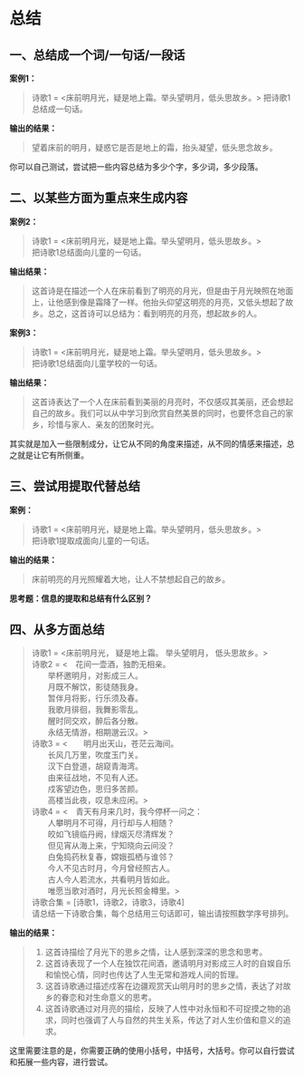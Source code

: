 # 总结

## 一、总结成一个词/一句话/一段话

**案例1：**  

> 诗歌1 = <床前明月光，疑是地上霜。举头望明月，低头思故乡。>
把诗歌1总结成一句话。 

**输出的结果：**  

> 望着床前的明月，疑惑它是否是地上的霜，抬头凝望，低头思念故乡。

你可以自己测试，尝试把一些内容总结为多少个字，多少词，多少段落。

## 二、以某些方面为重点来生成内容
**案例2：** 
> 诗歌1 = <床前明月光，疑是地上霜。举头望明月，低头思故乡。>  
把诗歌1总结面向儿童的一句话。

**输出结果：**
> 这首诗是在描述一个人在床前看到了明亮的月光，但是由于月光映照在地面上，让他感到像是霜降了一样。他抬头仰望这明亮的月亮，又低头想起了故乡。总之，这首诗可以总结为：看到明亮的月亮，想起故乡的人。

**案例3：**
> 诗歌1 = <床前明月光，疑是地上霜。举头望明月，低头思故乡。>  
把诗歌1总结面向儿童学校的一句话。

**输出结果：**

> 这首诗表达了一个人在床前看到美丽的月亮时，不仅感叹其美丽，还会想起自己的故乡。我们可以从中学习到欣赏自然美景的同时，也要怀念自己的家乡，珍惜与家人、亲友的团聚时光。

其实就是加入一些限制成分，让它从不同的角度来描述，从不同的情感来描述，总之就是让它有所侧重。

## 三、尝试用提取代替总结

**案例：**  

> 诗歌1 = <床前明月光，疑是地上霜。举头望明月，低头思故乡。>  
把诗歌1提取成面向儿童的一句话。

**输出的结果：**  

> 床前明亮的月光照耀着大地，让人不禁想起自己的故乡。

**思考题：信息的提取和总结有什么区别？**

## 四、从多方面总结

> 诗歌1 = <床前明月光， 疑是地上霜。  举头望明月，  低头思故乡。>  
> 诗歌2 = <　花间一壶酒，独酌无相亲。  
　　举杯邀明月，对影成三人。  
　　月既不解饮，影徒随我身。  
　　暂伴月将影，行乐须及春。  
　　我歌月徘徊，我舞影零乱。  
　　醒时同交欢，醉后各分散。  
　　永结无情游，相期邈云汉。>  
> 诗歌3 = <　　明月出天山，苍茫云海间。  
　　长风几万里，吹度玉门关。  
　　汉下白登道，胡窥青海湾。  
　　由来征战地，不见有人还。  
　　戍客望边色，思归多苦颜。  
　　高楼当此夜，叹息未应闲。>  
> 诗歌4 = <　青天有月来几时，我今停杯一问之：  
　　人攀明月不可得，月行却与人相随？  
　　皎如飞镜临丹阙，绿烟灭尽清辉发？  
　　但见宵从海上来，宁知晓向云间没？  
　　白兔捣药秋复春，嫦娥孤栖与谁邻？  
　　今人不见古时月，今月曾经照古人。  
　　古人今人若流水，共看明月皆如此。  
　　唯愿当歌对酒时，月光长照金樽里。>  
> 诗歌合集 = [诗歌1，诗歌2，诗歌3，诗歌4]  
> 请总结一下诗歌合集，每个总结用三句话即可，输出请按照数学序号排列。

**输出的结果：**  

> 1. 这首诗描绘了月光下的思乡之情，让人感到深深的思念和思考。  
> 2. 这首诗表现了一个人在独饮花间酒，邀请明月对影成三人时的自娱自乐和愉悦心情，同时也传达了人生无常和游戏人间的哲理。
> 3. 这首诗歌通过描述戍客在边疆观赏天山明月时的思乡之情，表达了对故乡的眷恋和对生命意义的思考。
> 4. 这首诗歌通过对月亮的描绘，反映了人性中对永恒和不可捉摸之物的追求，同时也强调了人与自然的共生关系，传达了对人生价值和意义的追求。

这里需要注意的是，你需要正确的使用小括号，中括号，大括号。你可以自行尝试和拓展一些内容，进行尝试。